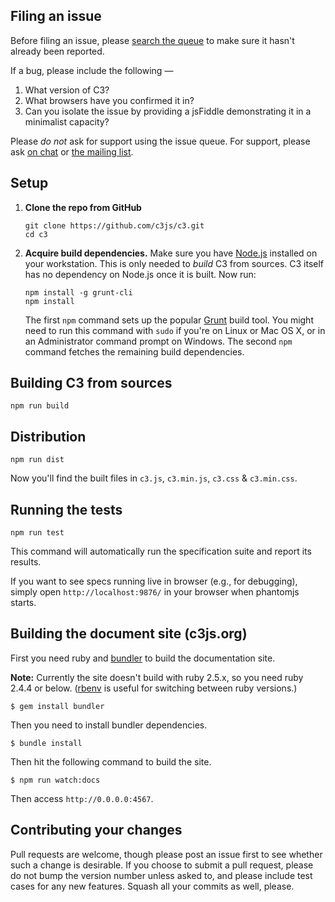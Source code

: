 ## Filing an issue

Before filing an issue, please [search the queue](https://github.com/c3js/c3/issues) to make sure it hasn't already been reported.

If a bug, please include the following —

1. What version of C3?
1. What browsers have you confirmed it in?
1. Can you isolate the issue by providing a jsFiddle demonstrating it in a minimalist capacity?

Please *do not* ask for support using the issue queue. For support, please ask [on chat](https://gitter.im/c3js/c3) or [the mailing list](groups.google.com/forum/#!forum/c3js).

## Setup
 1. **Clone the repo from GitHub**

        git clone https://github.com/c3js/c3.git
        cd c3

 2. **Acquire build dependencies.** Make sure you have [Node.js](http://nodejs.org/) installed on your workstation. This is only needed to _build_ C3 from sources. C3 itself has no dependency on Node.js once it is built. Now run:

        npm install -g grunt-cli
        npm install

    The first `npm` command sets up the popular [Grunt](http://gruntjs.com/) build tool. You might need to run this command with `sudo` if you're on Linux or Mac OS X, or in an Administrator command prompt on Windows. The second `npm` command fetches the remaining build dependencies.

## Building C3 from sources
    npm run build


## Distribution
    npm run dist

Now you'll find the built files in `c3.js`, `c3.min.js`, `c3.css` & `c3.min.css`.

## Running the tests
    npm run test

This command will automatically run the specification suite and report its results.

If you want to see specs running live in browser (e.g., for debugging), simply open `http://localhost:9876/` in your browser when phantomjs starts.

## Building the document site (c3js.org)

First you need ruby and [bundler][] to build the documentation site.

**Note:** Currently the site doesn't build with ruby 2.5.x, so you need ruby 2.4.4 or below. ([rbenv][] is useful for switching between ruby versions.)

```console
$ gem install bundler
```

Then you need to install bundler dependencies.

```console
$ bundle install
```

Then hit the following command to build the site.

```console
$ npm run watch:docs
```

Then access `http://0.0.0.0:4567`.

## Contributing your changes

Pull requests are welcome, though please post an issue first to see whether such a change is desirable.
If you choose to submit a pull request, please do not bump the version number unless asked to, and please include test cases for any new features. Squash all your commits as well, please.

[bundler]: https://bundler.io
[rbenv]: https://github.com/rbenv/rbenv

